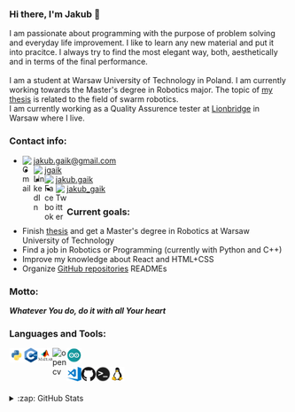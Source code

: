 ### Hi there, I'm Jakub 👋

I am passionate about programming with the purpose of problem solving and everyday life improvement. I like to learn any new material and put it into pracitce. I always try to find the most elegant way, both, aesthetically and in terms of the final performance.
<br/>
<br/>
I am a student at Warsaw University of Technology in Poland. I am currently working towards the Master's degree in Robotics major. The topic of [my thesis][swarm] is related to the field of swarm robotics.
<br/>
I am currently working as a Quality Assurence tester at [Lionbridge](https://www.lionbridge.com/) in Warsaw where I live.

### Contact info:

+   [<img align="left" alt="Gmail" width="20px" src="https://cdn.jsdelivr.net/npm/simple-icons@v3/icons/gmail.svg" />jakub.gaik@gmail.com][gmail]
+   [<img align="left" alt="LinkedIn" width="20px" src="https://cdn.jsdelivr.net/npm/simple-icons@v3/icons/linkedin.svg" />jgaik][linkedin]
+   [<img align="left" alt="Facebook" width="20px" src="https://cdn.jsdelivr.net/npm/simple-icons@v3/icons/facebook.svg" />jakub.gaik][facebook]
+   [<img align="left" alt="Twitter" width="20px" src="https://cdn.jsdelivr.net/npm/simple-icons@v3/icons/twitter.svg" />jakub_gaik][twitter]

### Current goals:

-   Finish [thesis][swarm] and get a Master's degree in Robotics at Warsaw University of Technology
-   Find a job in Robotics or Programming (currently with Python and C++)
-   Improve my knowledge about React and HTML+CSS
-   Organize [GitHub repositories][repos] READMEs

### Motto:
___Whatever You do, do it with all Your heart___

### Languages and Tools:
[<img align="left" alt="Python" width="26px" src="https://raw.githubusercontent.com/github/explore/80688e429a7d4ef2fca1e82350fe8e3517d3494d/topics/python/python.png" />]()
[<img align="left" alt="Cpp" width="26px" src="https://raw.githubusercontent.com/github/explore/80688e429a7d4ef2fca1e82350fe8e3517d3494d/topics/cpp/cpp.png" />]()
[<img align="left" alt="Matlab" width="26px" src="https://raw.githubusercontent.com/github/explore/80688e429a7d4ef2fca1e82350fe8e3517d3494d/topics/matlab/matlab.png" />]()
[<img align="left" alt="opencv" width="26px" src="https://www.vectorlogo.zone/logos/opencv/opencv-icon.svg" />]()
[<img align="left" alt="Arduino" width="26px" src="https://raw.githubusercontent.com/github/explore/80688e429a7d4ef2fca1e82350fe8e3517d3494d/topics/arduino/arduino.png" />]()
<br/>
<br/>
[<img align="left" alt="Visual Studio Code" width="26px" src="https://raw.githubusercontent.com/github/explore/80688e429a7d4ef2fca1e82350fe8e3517d3494d/topics/visual-studio-code/visual-studio-code.png" />]()
[<img align="left" alt="GitHub" width="26px" src="https://raw.githubusercontent.com/github/explore/78df643247d429f6cc873026c0622819ad797942/topics/github/github.png" />]()
[<img align="left" alt="Terminal" width="26px" src="https://raw.githubusercontent.com/github/explore/80688e429a7d4ef2fca1e82350fe8e3517d3494d/topics/terminal/terminal.png" />]()
[<img align="left" alt="Linux" width="26px" src="https://raw.githubusercontent.com/github/explore/80688e429a7d4ef2fca1e82350fe8e3517d3494d/topics/linux/linux.png" />]()

<br />
<br />



<details>
  <summary>:zap: GitHub Stats</summary>

  [<img align="left" src="https://github-readme-stats.vercel.app/api/top-langs?username=jgaik&show_icons=true&locale=en&layout=compact" alt="jgaik" />][repos]

</details>

[twitter]: https://twitter.com/jakub_gaik
[linkedin]: https://linkedin.com/in/jgaik
[gmail]: mailto:jakub.gaik@gmail.com
[facebook]: https://facebook.com/jakub.gaik
[repos]: https://github.com/jgaik?tab=repositories
[swarm]: https://github.com/jgaik/swarm